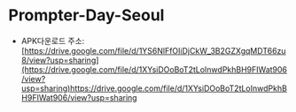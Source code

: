 # Prompter-Day-Seoul
- APK다운로드 주소: [https://drive.google.com/file/d/1YS6NlFfOIiDjCkW_3B2GZXgqMDT66zu8/view?usp=sharing](https://drive.google.com/file/d/1XYsiDOoBoT2tLoInwdPkhBH9FIWat906/view?usp=sharing)https://drive.google.com/file/d/1XYsiDOoBoT2tLoInwdPkhBH9FIWat906/view?usp=sharing
